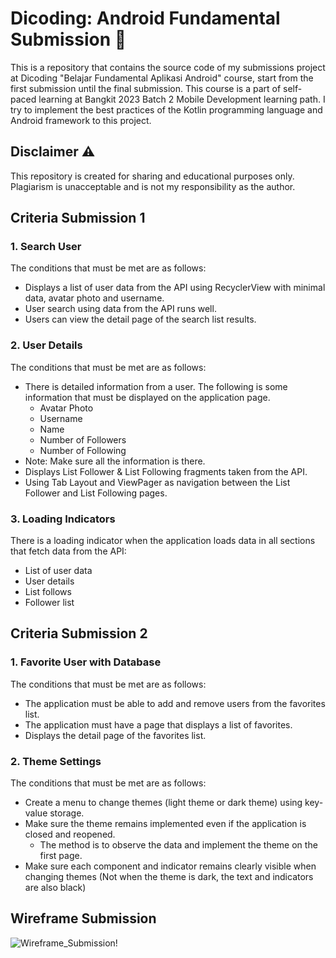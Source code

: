 # Dicoding: Android Fundamental Submission 📱
<p>This is a repository that contains the source code of my submissions project at Dicoding "Belajar Fundamental Aplikasi Android" course, start from the first submission until the final submission. This course is a part of self-paced learning at Bangkit 2023 Batch 2 Mobile Development learning path. I try to implement the best practices of the Kotlin programming language and Android framework to this project.</p>

## Disclaimer ⚠️
This repository is created for sharing and educational purposes only. Plagiarism is unacceptable and is not my responsibility as the author.

## Criteria Submission 1
### 1. Search User
The conditions that must be met are as follows:
- Displays a list of user data from the API using RecyclerView with minimal data, avatar photo and username.
- User search using data from the API runs well.
- Users can view the detail page of the search list results.
    
### 2. User Details
The conditions that must be met are as follows:
- There is detailed information from a user. The following is some information that must be displayed on the application page.
    - Avatar Photo
    - Username
    - Name
    - Number of Followers
    - Number of Following
- Note: Make sure all the information is there.
- Displays List Follower & List Following fragments taken from the API.
- Using Tab Layout and ViewPager as navigation between the List Follower and List Following pages.

### 3. Loading Indicators
There is a loading indicator when the application loads data in all sections that fetch data from the API: 
- List of user data
- User details
- List follows
- Follower list

## Criteria Submission 2
### 1. Favorite User with Database
The conditions that must be met are as follows:
- The application must be able to add and remove users from the favorites list.
- The application must have a page that displays a list of favorites.
- Displays the detail page of the favorites list.

### 2. Theme Settings
The conditions that must be met are as follows:
- Create a menu to change themes (light theme or dark theme) using key-value storage.
- Make sure the theme remains implemented even if the application is closed and reopened.
  - The method is to observe the data and implement the theme on the first page.
- Make sure each component and indicator remains clearly visible when changing themes (Not when the theme is dark, the text and indicators are also black)

## Wireframe Submission
![Wireframe_Submission!](https://dicoding-web-img.sgp1.cdn.digitaloceanspaces.com/original/academy/dos:e03b56048534db077b076722497b517e20210909103516.png "Wireframe Submission")
